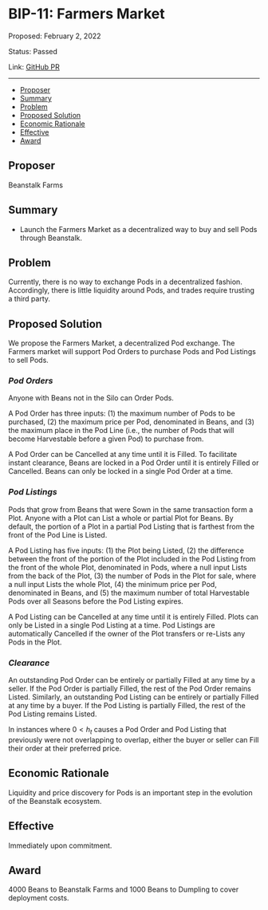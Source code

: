 # BIP-11: Farmers Market

Proposed: February 2, 2022

Status: Passed

Link: [GitHub PR](https://github.com/BeanstalkFarms/Beanstalk/pull/44)

---

- [Proposer](#proposer)
- [Summary](#summary)
- [Problem](#problem)
- [Proposed Solution](#proposed-solution)
- [Economic Rationale](#economic-rationale)
- [Effective](#effective)
- [Award](#award)

## Proposer

Beanstalk Farms
## Summary

- Launch the Farmers Market as a decentralized way to buy and sell Pods through Beanstalk.

## Problem

Currently, there is no way to exchange Pods in a decentralized fashion. Accordingly, there is little liquidity around Pods, and trades require trusting a third party. 

## Proposed Solution

We propose the Farmers Market, a decentralized Pod exchange. The Farmers market will support Pod Orders to purchase Pods and Pod Listings to sell Pods. 

### *Pod Orders*

Anyone with Beans not in the Silo can Order Pods.

A Pod Order has three inputs: (1) the maximum number of Pods to be purchased, (2) the maximum price per Pod, denominated in Beans, and (3) the maximum place in the Pod Line (i.e., the number of Pods that will become Harvestable before a given Pod) to purchase from.

A Pod Order can be Cancelled at any time until it is Filled. To facilitate instant clearance, Beans are locked in a Pod Order until it is entirely Filled or Cancelled. Beans can only be locked in a single Pod Order at a time.

### *Pod Listings*

Pods that grow from Beans that were Sown in the same transaction form a Plot. Anyone with a Plot can List a whole or partial Plot for Beans. By default, the portion of a Plot in a partial Pod Listing that is farthest from the front of the Pod Line is Listed.

A Pod Listing has five inputs: (1) the Plot being Listed, (2) the difference between the front of the portion of the Plot included in the Pod Listing from the front of the whole Plot, denominated in Pods, where a null input Lists from the back of the Plot, (3) the number of Pods in the Plot for sale, where a null input Lists the whole Plot, (4) the minimum price per Pod, denominated in Beans, and (5) the maximum number of total Harvestable Pods over all Seasons before the Pod Listing expires.

A Pod Listing can be Cancelled at any time until it is entirely Filled. Plots can only be Listed in a single Pod Listing at a time. Pod Listings are automatically Cancelled if the owner of the Plot transfers or re-Lists any Pods in the Plot.

### *Clearance*

An outstanding Pod Order can be entirely or partially Filled at any time by a seller. If the Pod Order is partially Filled, the rest of the Pod Order remains Listed. Similarly, an outstanding Pod Listing can be entirely or partially Filled at any time by a buyer. If the Pod Listing is partially Filled, the rest of the Pod Listing remains Listed.

In instances where $0 < h_t$ causes a Pod Order and Pod Listing that previously were not overlapping to overlap, either the buyer or seller can Fill their order at their preferred price.

## Economic Rationale

Liquidity and price discovery for Pods is an important step in the evolution of the Beanstalk ecosystem. 

## Effective

Immediately upon commitment.

## Award

4000 Beans to Beanstalk Farms and 1000 Beans to Dumpling to cover deployment costs.
